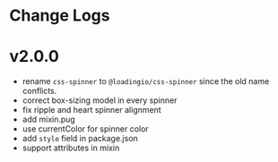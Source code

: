 # Change Logs

# v2.0.0

 - rename `css-spinner` to `@loadingio/css-spinner` since the old name conflicts.
 - correct box-sizing model in every spinner
 - fix ripple and heart spinner alignment
 - add mixin.pug
 - use currentColor for spinner color
 - add `style` field in package.json
 - support attributes in mixin
